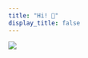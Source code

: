 ```yaml
---
title: "Hi! 👋"
display_title: false
---
```


<a class="single-image"
href="https://www.nytimes.com/2014/03/16/magazine/silicon-valleys-youth-problem.html">
<img src="../img/cool-vs-matters.png">
</a>
